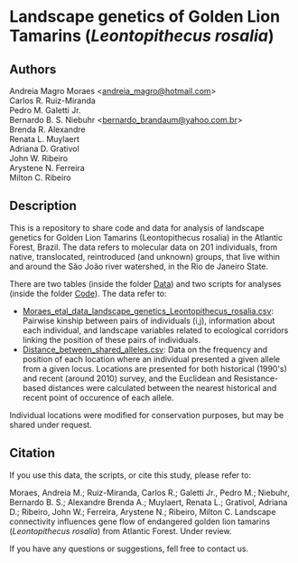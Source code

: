 # Landscape genetics of Golden Lion Tamarins (_Leontopithecus rosalia_)

## Authors

Andreia Magro Moraes <<andreia_magro@hotmail.com>>  
Carlos R. Ruiz-Miranda  
Pedro M. Galetti Jr.  
Bernardo B. S. Niebuhr <<bernardo_brandaum@yahoo.com.br>>  
Brenda R. Alexandre  
Renata L. Muylaert  
Adriana D. Grativol  
John W. Ribeiro  
Arystene N. Ferreira  
Milton C. Ribeiro

## Description

This is a repository to share code and data for analysis of landscape genetics for Golden Lion Tamarins (Leontopithecus rosalia) in the Atlantic Forest, Brazil. The data refers to molecular data on 201 individuals, from native, translocated, reintroduced (and unknown) groups, that live within and around the São João river watershed, in the Rio de Janeiro State.

There are two tables (inside the folder [Data](https://github.com/LEEClab/Landscape_genetics_GoldenLionTamarins/tree/master/Data)) and two scripts for analyses (inside the folder [Code](https://github.com/LEEClab/Landscape_genetics_GoldenLionTamarins/tree/master/Code)).
The data refer to:

- [Moraes_etal_data_landscape_genetics_Leontopithecus_rosalia.csv](https://github.com/LEEClab/Landscape_genetics_GoldenLionTamarins/blob/master/Data/Moraes_etal_data_landscape_genetics_Leontopithecus_rosalia.csv): Pairwise kinship between pairs of individuals (i,j), information about each individual, and landscape variables related to ecological corridors linking the position of these pairs of individuals.
- [Distance_between_shared_alleles.csv](https://github.com/LEEClab/Landscape_genetics_GoldenLionTamarins/blob/master/Data/Distance_between_shared_alleles.csv): Data on the frequency and position of each location where an individual presented a given allele from a given locus. Locations are presented for both historical (1990's) and recent (around 2010) survey, and the Euclidean and Resistance-based distances were calculated between the nearest historical and recent point of occurence of each allele.

Individual locations were modified for conservation purposes, but may be shared under request.

## Citation

If you use this data, the scripts, or cite this study, please refer to:

Moraes, Andreia M.; Ruiz-Miranda, Carlos R.; Galetti Jr., Pedro M.; Niebuhr, Bernardo B. S.; Alexandre Brenda A.; Muylaert, Renata L.; Grativol, Adriana D.; Ribeiro, John W.; Ferreira, Arystene N.; Ribeiro, Milton C. Landscape connectivity influences gene flow of endangered golden lion tamarins (_Leontopithecus rosalia_) from Atlantic Forest. Under review.

If you have any questions or suggestions, fell free to contact us.
